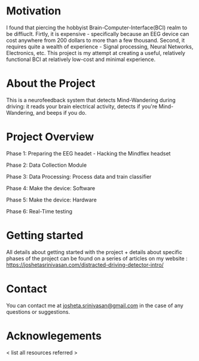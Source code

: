 # Motivation
  I found that piercing the hobbyist Brain-Computer-Interface(BCI) realm to be diffiuclt. Firtly, it is expensive - specifically because an EEG device can cost anywhere from 200 dollars to more than a few thousand. Second, it requires quite a wealth of experience - Signal processing, Neural Networks, Electronics, etc. This project is my attempt at creating a useful, relatively functional BCI at relatively low-cost and minimal experience. 

# About the Project 
  This is a neurofeedback system that detects Mind-Wandering during driving: it reads your brain electrical activity, detects if you're Mind-Wandering, and beeps if you do. 
  
# Project Overview
  Phase 1: Preparing the EEG headet - Hacking the Mindflex headset
  
  Phase 2: Data Collection Module
  
  Phase 3: Data Processing: Process data and train classifier
  
  Phase 4: Make the device: Software 
  
  Phase 5:  Make the device: Hardware 
  
  Phase 6: Real-Time testing 
  

# Getting started
  All details about getting started with the project + details about specific phases of the project can be found on a series of articles on my website : https://joshetasrinivasan.com/distracted-driving-detector-intro/ 

# Contact 
You can contact me at josheta.srinivasan@gmail.com in the case of any questions or suggestions. 

# Acknowlegements 
< list all resources referred > 
